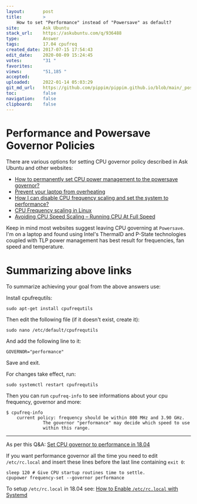 ```yaml
---
layout:       post
title:        >
    How to set "Performance" instead of "Powersave" as default?
site:         Ask Ubuntu
stack_url:    https://askubuntu.com/q/936488
type:         Answer
tags:         17.04 cpufreq
created_date: 2017-07-15 17:54:43
edit_date:    2020-08-09 15:24:45
votes:        "31 "
favorites:    
views:        "51,185 "
accepted:     
uploaded:     2022-01-14 05:03:29
git_md_url:   https://github.com/pippim/pippim.github.io/blob/main/_posts/2017/2017-07-15-How-to-set-"Performance"-instead-of-"Powersave"-as-default^.md
toc:          false
navigation:   false
clipboard:    false
---
```


# Performance and Powersave Governor Policies

There are various options for setting CPU governor policy described in Ask Ubuntu and other websites:

 - [How to permanently set CPU power management to the powersave governor?][1]
 - [Prevent your laptop from overheating][2]
 - [How I can disable CPU frequency scaling and set the system to performance?][3]
 - [CPU Frequency scaling in Linux][4]
 - [Avoiding CPU Speed Scaling – Running CPU At Full Speed][5]

Keep in mind most websites suggest leaving CPU governing at `Powersave`. I'm on a laptop and found using Intel's ThermalD and P-State technologies coupled with TLP power management has best result for frequencies, fan speed and temperature.

# Summarizing above links

To summarize achieving your goal from the above answers use:

Install cpufrequtils:

``` 
sudo apt-get install cpufrequtils

```

Then edit the following file (if it doesn't exist, create it):

``` 
sudo nano /etc/default/cpufrequtils

```

And add the following line to it:

``` 
GOVERNOR="performance"

```

Save and exit.

For changes take effect, run:

``` 
sudo systemctl restart cpufrequtils

```

Then you can run `cpufreq-info` to see informations about your cpu frequency, governor and more:

``` 
$ cpufreq-info
    current policy: frequency should be within 800 MHz and 3.90 GHz.
              The governor "performance" may decide which speed to use
              within this range.

```


----------

As per this Q&A: [Set CPU governor to performance in 18.04](https://askubuntu.com/a/1084727/307523)

If you want performance governor all the time you need to edit `/etc/rc.local` and insert these lines before the last line containing `exit 0`:

``` 
sleep 120 # Give CPU startup routines time to settle.
cpupower frequency-set --governor performance

```

To setup `/etc/rc.local` in 18.04 see: [How to Enable `/etc/rc.local` with Systemd](https://www.linuxbabe.com/linux-server/how-to-enable-etcrc-local-with-systemd)


  [1]: https://askubuntu.com/questions/410860/how-to-permanently-set-cpu-power-management-to-the-powersave-governor
  [2]: http://www.webupd8.org/2014/04/prevent-your-laptop-from-overheating.html
  [3]: https://askubuntu.com/questions/523640/how-i-can-disable-cpu-frequency-scaling-and-set-the-system-to-performance
  [4]: https://idebian.wordpress.com/2008/06/22/cpu-frequency-scaling-in-linux/
  [5]: http://www.servernoobs.com/avoiding-cpu-speed-scaling-in-modern-linux-distributions-running-cpu-at-full-speed-tips/
  [6]: https://blog.sleeplessbeastie.eu/2015/11/09/how-to-set-cpu-governor-at-boot/
